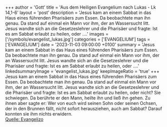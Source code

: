 +++
author = 'Gott'
title = 'Aus dem Heiligen Evangelium nach Lukas - Lk 14,1-6'
layout = 'post'
description = 'Jesus kam an einem Sabbat in das Haus eines führenden Pharisäers zum Essen. Da beobachtete man ihn genau. Da stand auf einmal ein Mann vor ihm, der an Wassersucht litt. Jesus wandte sich an die Gesetzeslehrer und die Pharisäer und fragte: Ist es am Sabbat erlaubt zu heilen, oder ....'
images = ['/symbols/evangelist_lukas.jpg']
categories = ['EVANGELIUM']
tags = ['EVANGELIUM']
date = '2023-11-03 09:00:00 +0100'
summary = 'Jesus kam an einem Sabbat in das Haus eines führenden Pharisäers zum Essen. Da beobachtete man ihn genau. Da stand auf einmal ein Mann vor ihm, der an Wassersucht litt. Jesus wandte sich an die Gesetzeslehrer und die Pharisäer und fragte: Ist es am Sabbat erlaubt zu heilen, oder ....'
linkedsummaryImage = 'evangelist_lukas.jpg'
keepImageRatio = 'true'
+++
Jesus kam an einem Sabbat in das Haus eines führenden Pharisäers zum Essen. Da beobachtete man ihn genau.
Da stand auf einmal ein Mann vor ihm, der an Wassersucht litt.
Jesus wandte sich an die Gesetzeslehrer und die Pharisäer und fragte: Ist es am Sabbat erlaubt zu heilen, oder nicht?
Sie schwiegen.<!--more--> Da berührte er den Mann, heilte ihn und ließ ihn gehen.
Zu ihnen aber sagte er: Wer von euch wird seinen Sohn oder seinen Ochsen, der in den Brunnen fällt, nicht sofort herausziehen, auch am Sabbat?
Darauf konnten sie ihm nichts erwidern.<br> [Quelle: Evangelizo](https://evangeliumtagfuertag.org/DE/gospel)